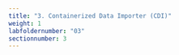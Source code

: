 ```yaml
---
title: "3. Containerized Data Importer (CDI)"
weight: 1
labfoldernumber: "03"
sectionnumber: 3
---
```


